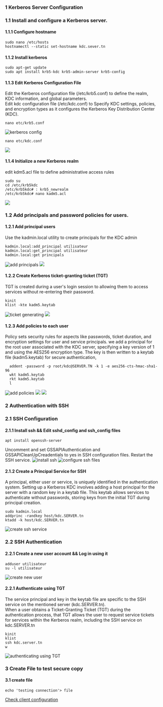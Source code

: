 ### 1 Kerberos Server Configuration
### 1.1 Install and configure a Kerberos server.
#### 1.1.1 Configure hostname
```shell
sudo nano /etc/hosts
hostnamectl --static set-hostname kdc.sever.tn  
````
#### 1.1.2 Install kerberos
```shell
sudo apt-get update
sudo apt install krb5-kdc krb5-admin-server krb5-config
````

#### 1.1.3 Edit Kerberos Configuration File
Edit the Kerberos configuration file (/etc/krb5.conf) to define the realm, KDC information, and global parameters.  
Edit kdc configuration file (/etc/kdc.conf)  to Specify KDC settings, policies, and encryption types as it configures the Kerberos Key Distribution Center (KDC).
```shell
nano etc/krb5.conf
```
![kerberos config ](https://drive.google.com/uc?id=1mz7qUFRnorpId6izc37X86KWUpvTtOV3)


```shell
nano etc/kdc.conf
```
![ ](https://drive.google.com/uc?id=1N3zZfF74xabl4n1Zw6ZqBctHTgs3IlSc)

#### 1.1.4 Initialize a new Kerberos realm
edit kdm5.acl file to define administrative access rules
```shell
sudo su
cd /etc/krb5kdc
/etc/krb5kdc# : krb5_newrealm
/etc/krb5kdc# nano kadm5.acl
````
![](https://drive.google.com/uc?id=1sTHkB6r8zqRxHMv48S6hAqK47P5ymFHZ)

### 1.2 Add principals and password policies for users.

#### 1.2.1 Add principal users
Use the kadmin.local utility to create principals for the KDC admin
```shell
kadmin.local:add_principal utilisateur
kadmin.local:get_principal utilisateur
kadmin.local:get principals
````
![add principals ](https://drive.google.com/uc?id=14ldOnxG-hu55ZP57OQdMCSBjghSenjMu)
![ ](https://drive.google.com/uc?id=1TxbNwM6RKU801TemQfFJt5cBfAQ1OyNA)


#### 1.2.2 Create Kerberos ticket-granting ticket (TGT)
TGT is created  during a user's login session to allowing them to access services without re-entering their password.
````shell  
kinit 
klist -kte kadm5.keytab
````

![ticket generating](https://drive.google.com/uc?id=1eF-4tgYkZxQWudmYfHKKV72MShNUgGWr)
![](https://drive.google.com/uc?id=1ThVI76fOqU273ZcY9l6Freav3oepD379)

#### 1.2.3 Add policies to each user
Policy sets security rules for aspects like passwords, ticket duration, and encryption settings for user and service principals.
we add a principal for the root user associated with the KDC server, specifying a key version of 1 and using the AES256 encryption type.
The key is then written to a keytab file (kadm5.keytab) for secure authentication,
````shell  
  addent -password -p root/kdc@SERVER.TN -k 1 -e aes256-cts-hmac-sha1-96
  wkt kadm5.keytab
  rkt kadm5.keytab
  l
````
![add policies](https://drive.google.com/uc?id=187BzGtxu9_aywQ7qiXh9NE9mM9oNB30z)
![](https://drive.google.com/uc?id=1sQMvIOX0l6Zy38xrbHnL5M11jAj4_IEW)
![](https://drive.google.com/uc?id=1eF-4tgYkZxQWudmYfHKKV72MShNUgGWr)


### 2 Authentication with SSH
### 2.1 SSH Configuration

#### 2.1.1 Install ssh && Edit sshd_config and ssh_config files
````shell  
apt install openssh-server
````
Uncomment and set GSSAPIAuthentication and GSSAPICleanUpCreadentials to yes in SSH configuration files. Restart the SSH service.
![install ssh](https://drive.google.com/uc?id=16PHX6iz28uoeYwWy-D_kdbjJnOdRIE3E)
![configure ssh files](https://drive.google.com/uc?id=16PHX6iz28uoeYwWy-D_kdbjJnOdRIE3E)

#### 2.1.2 Create a Principal Service for SSH

A principal, either user or service, is uniquely identified in the authentication system. Setting up a Kerberos KDC involves adding a host principal for the server with a random key in a keytab file. This keytab allows services to authenticate without passwords, storing keys from the initial TGT during principal creation.
````shell  
sudo kadmin.local
addprinc -randkey host/kdc.SERVER.tn
ktadd -k host/kdc.SERVER.tn
````
![create ssh service](https://drive.google.com/uc?id=16LVP-B5Obh1X1dHMKbOj1BYFeswuCq6X)

### 2.2 SSH Authentication

#### 2.2.1 Create a new user account && Log in using it
````shell  
adduser utilisateur
su -l utilisateur 
````
![create new user](https://drive.google.com/uc?id=17QAirmxXo8_Gx4-ZvHGu8BbjBIUtO1JL)

#### 2.2.1  Authenticate using TGT
The service principal and key in the keytab file are specific to the SSH service on the mentioned server (kdc.SERVER.tn).  
When a user obtains a Ticket-Granting Ticket (TGT) during the authentication process, that TGT allows the user to request service tickets for services within the Kerberos realm, including the SSH service on kdc.SERVER.tn
````shell 
kinit
klist
ssh kdc.server.tn
w 
````
![authenticating using TGT](https://drive.google.com/uc?id=1GuWaL9T5Z3kpAKfJTSy6rMT2AAnH3ag1)

### 3 Create File to test secure copy
 #### 3.1 create file
````shell 
echo 'testing connection'> file
````

[Check client configuration](./client.md)